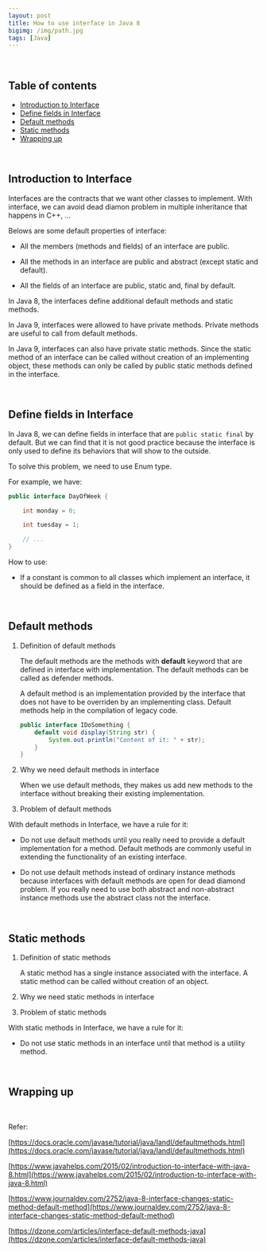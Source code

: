 ```yaml
---
layout: post
title: How to use interface in Java 8
bigimg: /img/path.jpg
tags: [Java]
---
```




<br>

## Table of contents
- [Introduction to Interface](#introduction-to-interface)
- [Define fields in Interface](#define-fields-in-interface)
- [Default methods](#default-methods)
- [Static methods](#static-methods)
- [Wrapping up](#wrapping-up)

<br>

## Introduction to Interface

Interfaces are the contracts that we want other classes to implement. With interface, we can avoid dead diamon problem in multiple inheritance that happens in C++, ...

Belows are some default properties of interface:
- All the members (methods and fields) of an interface are public.

- All the methods in an interface are public and abstract (except static and default).

- All the fields of an interface are public, static and, final by default.

In Java 8, the interfaces define additional default methods and static methods.

In Java 9, interfaces were allowed to have private methods. Private methods are useful to call from default methods.

In Java 9, interfaces can also have private static methods. Since the static method of an interface can be called without creation of an implementing object, these methods can only be called by public static methods defined in the interface.


<br>

## Define fields in Interface

In Java 8, we can define fields in interface that are ```public static final``` by default. But we can find that it is not good practice because the interface is only used to define its behaviors that will show to the outside.

To solve this problem, we need to use Enum type.

For example, we have:

```java
public interface DayOfWeek {

    int monday = 0;

    int tuesday = 1;

    // ...
}
```

How to use:
- If a constant is common to all classes which implement an interface, it should be defined as a field in the interface.

<br>

## Default methods

1. Definition of default methods

    The default methods are the methods with **default** keyword that are defined in interface with implementation. The default methods can be called as defender methods.

    A default method is an implementation provided by the interface that does not have to be overriden by an implementing class. Default methods help in the compilation of legacy code.

    ```java
    public interface IDoSomething {
        default void display(String str) {
            System.out.println("Content of it: " + str);
        }
    }
    ```

2. Why we need default methods in interface



    When we use default methods, they makes us add new methods to the interface without breaking their existing implementation.


3. Problem of default methods

    


With default methods in Interface, we have a rule for it:
- Do not use default methods until you really need to provide a default implementation for a method. Default methods are commonly useful in extending the functionality of an existing interface.

- Do not use default methods instead of ordinary instance methods because interfaces with default methods are open for dead diamond problem. If you really need to use both abstract and non-abstract instance methods use the abstract class not the interface.

<br>

## Static methods

1. Definition of static methods

    A static method has a single instance associated with the interface. A static method can be called without creation of an object.

2. Why we need static methods in interface




3. Problem of static methods



With static methods in Interface, we have a rule for it:
- Do not use static methods in an interface until that method is a utility method.

<br>

## Wrapping up







<br>

Refer:

[https://docs.oracle.com/javase/tutorial/java/IandI/defaultmethods.html](https://docs.oracle.com/javase/tutorial/java/IandI/defaultmethods.html)

[https://www.javahelps.com/2015/02/introduction-to-interface-with-java-8.html](https://www.javahelps.com/2015/02/introduction-to-interface-with-java-8.html)

[https://www.journaldev.com/2752/java-8-interface-changes-static-method-default-method](https://www.journaldev.com/2752/java-8-interface-changes-static-method-default-method)

[https://dzone.com/articles/interface-default-methods-java](https://dzone.com/articles/interface-default-methods-java)